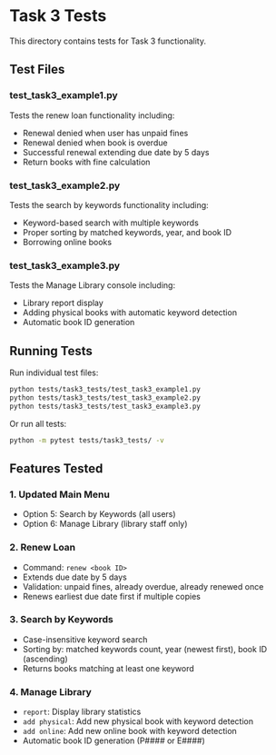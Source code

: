 # Task 3 Tests

This directory contains tests for Task 3 functionality.

## Test Files

### test_task3_example1.py

Tests the renew loan functionality including:

- Renewal denied when user has unpaid fines
- Renewal denied when book is overdue
- Successful renewal extending due date by 5 days
- Return books with fine calculation

### test_task3_example2.py

Tests the search by keywords functionality including:

- Keyword-based search with multiple keywords
- Proper sorting by matched keywords, year, and book ID
- Borrowing online books

### test_task3_example3.py

Tests the Manage Library console including:

- Library report display
- Adding physical books with automatic keyword detection
- Automatic book ID generation

## Running Tests

Run individual test files:

```bash
python tests/task3_tests/test_task3_example1.py
python tests/task3_tests/test_task3_example2.py
python tests/task3_tests/test_task3_example3.py
```

Or run all tests:

```bash
python -m pytest tests/task3_tests/ -v
```

## Features Tested

### 1. Updated Main Menu

- Option 5: Search by Keywords (all users)
- Option 6: Manage Library (library staff only)

### 2. Renew Loan

- Command: `renew <book ID>`
- Extends due date by 5 days
- Validation: unpaid fines, already overdue, already renewed once
- Renews earliest due date first if multiple copies

### 3. Search by Keywords

- Case-insensitive keyword search
- Sorting by: matched keywords count, year (newest first), book ID (ascending)
- Returns books matching at least one keyword

### 4. Manage Library

- `report`: Display library statistics
- `add physical`: Add new physical book with keyword detection
- `add online`: Add new online book with keyword detection
- Automatic book ID generation (P#### or E####)
